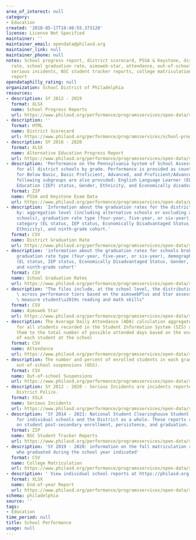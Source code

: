 ```yaml
---
area_of_interest: null
category: 
- Education
created: '2018-05-17T18:46:55.373120'
license: License Not Specified
maintainer: ''
maintainer_email: opendata@philasd.org
maintainer_link: null
maintainer_phone: null
notes: School progress report, district scorecard, PSSA & Keystone, district graduation
  rate, school graduation rate, aimsweb-star, attendance, out-of-school suspensions,
  serious incidents, NSC student tracker reports, college matriculation, end-of-year
  report
opendataphilly_rating: null
organization: School District of Philadelphia
resources:
- description: SY 2012 - 2019
  format: XLSX
  name: School Progress Reports
  url: https://www.philasd.org/performance/programsservices/open-data/school-performance/#school_progress_report
- description: ''
  format: HTML
  name: District Scorecard
  url: https://www.philasd.org/performance/programsservices/school-progress-reports/district-scorecard/
- description: SY 2016 - 2020
  format: XLSX
  name: Alternative Education Progress Report
  url: https://www.philasd.org/performance/programsservices/open-data/school-performance/#AEPR
- description: 'Performance on the Pennsylvania System of School Assessment (PSSA)
    for all district schools by grade. Performance is provided as counts and percentage
    for Below Basic, Basic Proficient, Advanced, and Proficient/Advanced scores. The
    following subgroups are also provided: English Language Learner (ELL), Special
    Education (IEP) status, Gender, Ethnicity, and Economically disadvantaged.'
  format: ZIP
  name: PSSA and Keystone Exam Data
  url: https://www.philasd.org/performance/programsservices/open-data/pssakeystone/
- description: 'Information about the graduation rates for the district broken out
    by: aggregation level (including alternative schools or excluding alternative
    schools), graduation rate type (four-year, five-year, or six-year), demographic
    category (EL status, IEP status, Economically Disadvantaged Status, Gender, or
    Ethnicity), and ninth-grade cohort.'
  format: CSV
  name: District Graduation Rate
  url: https://www.philasd.org/performance/programsservices/open-data/school-performance/#district_graduation_rate
- description: 'information about the graduation rates for schools broken out by:
    graduation rate type (four-year, five-year, or six-year), demographic category
    (EL status, IEP status, Economically Disadvantaged Status, Gender, or Ethnicity),
    and ninth-grade cohort'
  format: CSV
  name: School Graduation Rates
  url: https://www.philasd.org/performance/programsservices/open-data/school-performance/#school_graduation_rates
- description: "The files include, at the school level, the distribution of students\
    \ across performance tiers based on the aimswebPlus and Star assessments, which\
    \ measure student\u2019s reading and math skills"
  format: CSV
  name: Aimsweb Star
  url: https://www.philasd.org/performance/programsservices/open-data/school-performance/#aimsweb_star
- description: The Average Daily Attendance (ADA) calculation aggregates the absences
    for all students recorded in the Student Information System (SIS) and compares
    them to the total number of possible attended days based on the enrollment records
    of each student at the school
  format: CSV
  name: Attendance
  url: https://www.philasd.org/performance/programsservices/open-data/school-performance/#attendance
- description: The number and percent of enrolled students in each grade that had
    out-of-school suspensions (OSS).
  format: CSV
  name: Out-of-school Suspensions
  url: https://www.philasd.org/performance/programsservices/open-data/school-performance/#suspensions
- description: SY 2012 - 2020 - Serious Incidents are incidents reported to School
    District Police.
  format: XSLX
  name: Serious Incidents
  url: https://www.philasd.org/performance/programsservices/open-data/school-performance/#serious_incidents
- description: 'SY 2014 - 2021: National Student Clearinghouse Student Tracker Reports
    for individual schools and the District as a whole. These reports contain data
    on student post-secondary enrollment, persistence, and graduation.'
  format: ZIP
  name: NSC Student Tracker Reports
  url: https://www.philasd.org/performance/programsservices/open-data/school-performance/#NSC_student_tracker
- description: 'SY 2019 - 2020: information on the fall matriculation rates for students
    who graduated during the school year indicated'
  format: CSV
  name: College Matriculation
  url: https://www.philasd.org/performance/programsservices/open-data/school-performance/#college_matriculation
- description: ' View individual school reports at https://philasd.org.performance/eoy'
  format: XLSX
  name: End-of-year Report
  url: https://www.philasd.org/performance/programsservices/open-data/school-performance/#end_of_year_report
schema: philadelphia
source: ''
tags:
- Education
time_period: null
title: School Performance
usage: null
---
```

